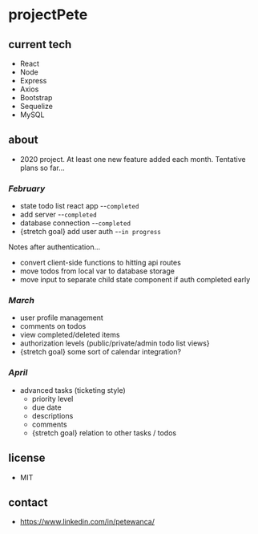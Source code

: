 # projectPete

## current tech
- React
- Node
- Express
- Axios
- Bootstrap
- Sequelize
- MySQL

## about
- 2020 project. At least one new feature added each month. Tentative plans so far...

### *February*
- state todo list react app --`completed`
- add server --`completed`
- database connection --`completed`
- {stretch goal} add user auth --`in progress`

Notes after authentication...
- convert client-side functions to hitting api routes
- move todos from local var to database storage
- move input to separate child state component if auth completed early


### *March*
- user profile management
- comments on todos
- view completed/deleted items
- authorization levels (public/private/admin todo list views}
- {stretch goal} some sort of calendar integration?

### *April*
- advanced tasks (ticketing style)
    - priority level
    - due date
    - descriptions
    - comments
    - {stretch goal} relation to other tasks / todos

## license 
- MIT

## contact
- https://www.linkedin.com/in/petewanca/